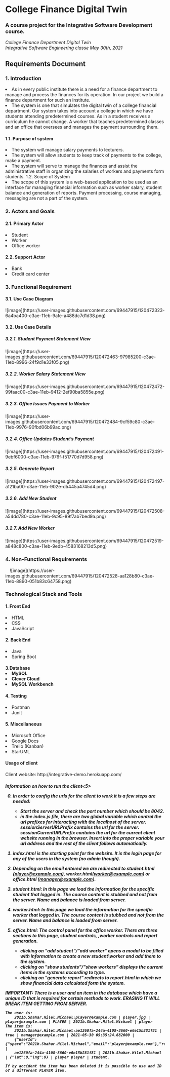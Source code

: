 <h1>College Finance Digital Twin</h1>
<h3>A course project for the Integrative Software Development course.</h3>

<i>
  College Finance Department Digital Twin<br>
  Integrative Software Engineering classe
  May 30th, 2021
</i>
<h2>Requirements Document</h2>
<h3>1. Introduction</h3>
<li>As in every public institute there is a need for a finance department to manage and process the finances for its operation. In our project we build a finance department for such an institute.</li>
<li>The system is one that simulates the digital twin of a college financial department. Our system takes into account a college in which we have students attending predetermined courses. As in a student receives a curriculum he cannot change. A worker that teaches predetermined classes and an office that oversees and manages the payment surrounding them.</li>
<h4>1.1.	Purpose of system</h4>
<li>The system will manage salary payments to lecturers.
<li>The system will allow students to keep track of payments to the college, make a payment.
<li>The system will serve to manage the finances and assist the administrative staff in organizing the salaries of workers and payments form students.
<h>1.2.	Scope of System
<li>
  The scope of this system is a web-based application to be used as an interface for managing           financial information such as worker salary, student balance and generation of reports.
  Payment processing, course managing, messaging are not a part of the system.
</li>
<h3>2.	Actors and Goals</h4>
<h4>2.1.	Primary Actor</h4>
<li>Student</li>
<li>Worker</li>
<li>Office worker</li>
<h4>2.2.	Support Actor</h4>
<li>Bank</li>
<li>Credit card center</li>


  <h3>3. Functional Requirement</h3>
<h4>3.1. Use Case Diagram</h4>
![image](https://user-images.githubusercontent.com/69447915/120472323-6a4ba400-c3ae-11eb-9afe-a488dc7d1d38.png)
<h4>3.2.	Use Case Details</h4>
<h5>3.2.1.	Student Payment Statement View</h5>
![image](https://user-images.githubusercontent.com/69447915/120472463-97985200-c3ae-11eb-8996-24f9d1e33f05.png)

<h5>3.2.2.	Worker Salary Statement View</h5>
![image](https://user-images.githubusercontent.com/69447915/120472472-99faac00-c3ae-11eb-9412-2ef90ba5855e.png)

<h5>3.2.3.	Office Issues Payment to Worker</h5>
![image](https://user-images.githubusercontent.com/69447915/120472484-9cf59c80-c3ae-11eb-9976-90fbd06b99ac.png)

<h5>3.2.4.	Office Updates Student’s Payment</h5>
![image](https://user-images.githubusercontent.com/69447915/120472491-9ebf6000-c3ae-11eb-976f-f51770d7d958.png)

<h5>3.2.5.	Generate Report</h5>
![image](https://user-images.githubusercontent.com/69447915/120472497-a121ba00-c3ae-11eb-902e-d5445a4745d4.png)


<h5>3.2.6.	Add New Student</h5>
![image](https://user-images.githubusercontent.com/69447915/120472508-a54dd780-c3ae-11eb-9c95-89f7ab7bed9a.png)

<h5>3.2.7.	Add New Worker</h5>
![image](https://user-images.githubusercontent.com/69447915/120472519-a848c800-c3ae-11eb-9edb-4583168213d5.png)

  <h3>4.	Non-Functional Requirements</h3>
 ![image](https://user-images.githubusercontent.com/69447915/120472528-aa128b80-c3ae-11eb-8890-051b83c64758.png)

  <h3>Technological Stack and Tools</h3>
  <h4>1.	Front End</h4>
  <li>HTML</li>
  <li>CSS</li>
  <li>JavaScript</li>
  <h4>2.	Back End</h4>
  <li>Java</li>
  <li>Spring Boot</li>
  <h4>3.Database
  <li>MySQL</li>
  <li>Clever Cloud</li>
  <li>MySQL Workbench</li>
  <h4>4.	Testing</h4>
  <li>Postman</li>
  <li>Junit</li>
  <h4>5.	Miscellaneous </h4>
  <li>Microsoft Office</li>
  <li>Google Docs</li>
  <li>Trello (Kanban)</li>
  <li>StarUML</li>

  <h4>Usage of client</h4>
	Client website: http://integrative-demo.herokuapp.com/
  <h5>Information on how to run the client<5>

0. In order to config the urls for the client to work it is a few steps are needed:
	- Start the server and check the port number which should be 8042.
	- in the index.js file, there are two global variable which control the url prefixes for interacting with the localhost of the server.
	  sessionServerURLPrefix contains the url for the server.
	  sessionCurrentURLPrefix contains the url for the current client website running in the browser.
	  Insert into the proper variable your url address and the rest of the client follows automatically.
	  
1. index.html is the starting point for the website. It is the login page for any of the users in the system (no admin though).

2. Depending on the email entered we are redirected to student.html (player@example.com), worker.html(worker@example.com) or office.html (manager@example.com).

3. student.html:
	In this page we load the information for the specific student that logged in.
	The course content is stubbed and not from the server.
	Name and balance is loaded from server.
	
4. worker.html:
	In this page we load the information for the specific worker that logged in.
	The course content is stubbed and not from the server.
	Name and balance is loaded from server.
	
4. office.html:
	The control panel for the office worker. 
	There are three sections to this page, student controls, ,worker controls and report generation.
	- clicking on "add student"/"add worker" opens a modal to be filled with information to create a new student\worker and add them to the system.
	- clicking on "show students"/"show workers" displays the current items in the systems according to type.
	- clicking on "generate report" redirects to report.html in which we show financial data calculated form the system.
	
IMPORTANT:
	There is a user and an item in the database which have a unique ID that is required for certain methods to work.
	ERASING IT WILL BREAK ITEM GETTING FROM SERVER.
	
	The user is:
		2021b.Shahar.Hilel.Michael:player@example.com | player.jpg | player@example.com | PLAYER | 2021b.Shahar.Hilel.Michael | player
	The item is:
		2021b.Shahar.Hilel.Michael:ae1260fa-244a-4108-8660-e6e15b281f81 | true | manager@example.com | 2021-05-30 09:35:24.682000 |
		{"userId":{"space":"2021b.Shahar.Hilel.Michael","email":"player@example.com"},"role":"PLAYER","username":"player","avatar":"player.jpg","balance":"0"} |
		ae1260fa-244a-4108-8660-e6e15b281f81 | 2021b.Shahar.Hilel.Michael | {"lat":0,"lng":0} | player player | student.
	
	If by accident the item has been deleted it is possible to use and ID of a different PLAYER item. 
